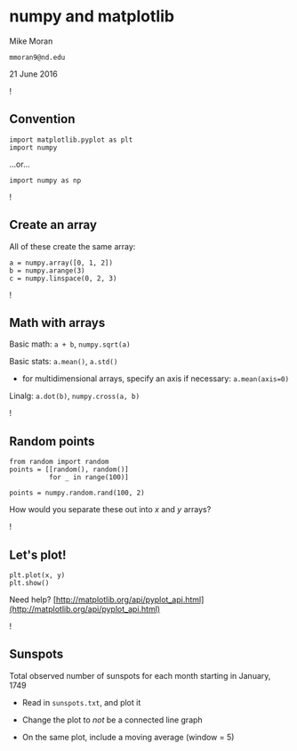 # numpy and matplotlib

Mike Moran

`mmoran9@nd.edu`

21 June 2016

!

## Convention

```
import matplotlib.pyplot as plt
import numpy
```

...or...

```
import numpy as np
```

!

## Create an array

All of these create the same array:

```
a = numpy.array([0, 1, 2])
b = numpy.arange(3)
c = numpy.linspace(0, 2, 3)
```

!

## Math with arrays

Basic math: `a + b`, `numpy.sqrt(a)`

Basic stats: `a.mean()`, `a.std()`

- for multidimensional arrays, specify an axis if necessary: `a.mean(axis=0)`

Linalg: `a.dot(b)`, `numpy.cross(a, b)`

!

## Random points

```
from random import random
points = [[random(), random()]
          for _ in range(100)]

points = numpy.random.rand(100, 2)
```

How would you separate these out into *x* and *y* arrays?

!

## Let's plot!

```
plt.plot(x, y)
plt.show()
```

Need help? [http://matplotlib.org/api/pyplot_api.html](http://matplotlib.org/api/pyplot_api.html)

!

## Sunspots

Total observed number of sunspots for each month starting in January, 1749 

- Read in `sunspots.txt`, and plot it

- Change the plot to *not* be a connected line graph

- On the same plot, include a moving average (window = 5)
